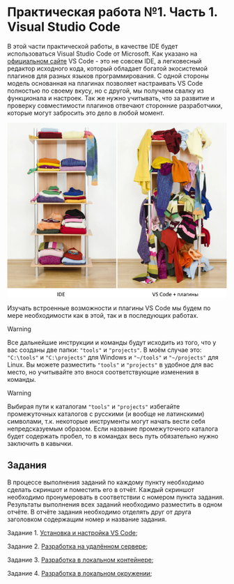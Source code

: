 # Практическая работа №1. Часть 1. Visual Studio Code

В этой части практической работы, в качестве IDE будет использоваться Visual Studio Code от Microsoft. Как указано на [официальном сайте](https://code.visualstudio.com/) VS Code - это не совсем IDE, а легковесный редактор исходного кода, который обладает богатой экосистемой плагинов для разных языков программирования. С одной стороны модель основанная на плагинах позволяет настраивать VS Code полностью по своему вкусу, но с другой, мы получаем свалку из функционала и настроек. Так же нужно учитывать, что за развитие и проверку совместимости плагинов отвечают сторонние разработчики, которые могут забросить это дело в любой момент.

![](./practice_01_img/ide_vs_vscode.png)

Изучать встроенные возможности и плагины VS Code мы будем по мере необходимости как в этой, так и в последующих работах.

> [!WARNING]
>
> Все дальнейшие инструкции и команды будут исходить из того, что у вас созданы две папки: `"tools"` и `"projects"`. В моём случае это: `"C:\tools"` и `"C:\projects"` для Windows и `"~/tools"` и `"~/projects"` для Linux.
> Вы можете разместить `"tools"` и `"projects"` в удобное для вас место, но учитывайте это внося соответствующие изменения в команды.

> [!WARNING]
>
> Выбирая пути к каталогам `"tools"` и `"projects"` избегайте промежуточных каталогов с русскими (и вообще не латинскими) символами, т.к. некоторые инструменты могут начать вести себя непредсказуемым образом.
> Если название промежуточного каталога будет содержать пробел, то в командах весь путь обязательно нужно заключить в кавычки.



## Задания

В процессе выполнения заданий по каждому пункту необходимо сделать скриншот и поместить его в отчёт. Каждый скриншот необходимо пронумеровать в соответствии с номером пункта задания. Результаты выполнения всех заданий необходимо разместить в одном отчёте. В отчёте задания необходимо отделять друг от друга заголовком содержащим номер и название задания.  

Задание 1. [Установка и настройка VS Code](./practice_01_1.1.md);

Задание 2. [Разработка на удалённом сервере](./practice_01_1.2.md);

Задание 3. [Разработка в локальном контейнере](./palceholder.md);

Задание 4. [Разработка в локальном окружении](./palceholder.md);